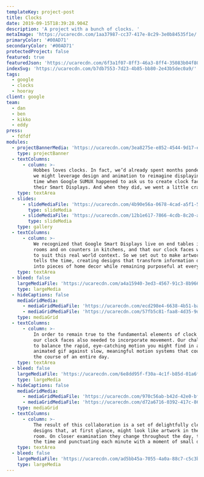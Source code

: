 ```yaml
---
templateKey: project-post
title: Clocks
date: 2019-09-15T18:39:28.904Z
description: 'A project with a bunch of clocks. '
metaImage: 'https://ucarecdn.com/1aa37987-cc37-417e-8c29-3e0b84535f1e/'
primaryColor: '#00AD71'
secondaryColor: '#00AD71'
protectedProject: false
featured: true
featuredJson: 'https://ucarecdn.com/6f3a1f07-8ff3-46a3-8ff4-35083b04f804/'
indexSvg: 'https://ucarecdn.com/b7db7553-7d23-4b85-bb80-2e43b5dec0a9/'
tags:
  - google
  - clocks
  - hooray
client: google
team:
  - dan
  - ben
  - kikko
  - eddy
press:
  - fdfdf
modules:
  - projectBannerMedia: 'https://ucarecdn.com/3ea8275e-e852-4544-9d17-ecd6d2dc918c/'
    type: projectBanner
  - textColumns:
      - column: >-
          Hobbes loves clocks. In fact, we’d already spent months pondering how
          we might leverage design and animation to reimagine displaying the
          time when Google SUMUX happened to ask us to create clock faces for
          their Smart Displays. And when they did, we went a little crazy.
    type: textArea
  - slides:
      - slideMediaFile: 'https://ucarecdn.com/4b90e56a-0678-4cad-a5f1-5d1a7810f059/'
        type: slideMedia
      - slideMediaFile: 'https://ucarecdn.com/12b1e617-7866-4cdb-8c20-af6732ab72ab/'
        type: slideMedia
    type: gallery
  - textColumns:
      - column: >-
          We recognized that Google Smart Displays live on end tables in living
          rooms and on counters in kitchens, and that our clock faces would need
          to suit this real world context. So we set out to make artwork that
          tells the time, creating designs that transform information displays
          into pieces of home decor while remaining purposeful at every second.
    type: textArea
  - bleed: false
    largeMediaFile: 'https://ucarecdn.com/a4a15940-3ed3-4567-91c3-8b96614524db/'
    type: largeMedia
  - hideCaptions: false
    mediaGridMedia:
      - mediaGridMediaFile: 'https://ucarecdn.com/ecd298e4-6638-4b51-ba88-67dccb7977d8/'
      - mediaGridMediaFile: 'https://ucarecdn.com/57fb5c81-faa8-4d35-9dd7-7f6b1505f813/'
    type: mediaGrid
  - textColumns:
      - column: >-
          In order to remain true to the fundamental elements of clock design,
          our clock faces also needed to incorporate movement. Our challenge was
          to balance the rapid, eye-catching motion you might find in an
          animated gif against slow, meaningful motion systems that could span
          the course of an entire day.
    type: textArea
  - bleed: false
    largeMediaFile: 'https://ucarecdn.com/6e8dd95f-f30a-4c1f-b85d-01a6fb564de7/'
    type: largeMedia
  - hideCaptions: false
    mediaGridMedia:
      - mediaGridMediaFile: 'https://ucarecdn.com/970c56ab-b42d-42e0-bff0-cc5245cbaf75/'
      - mediaGridMediaFile: 'https://ucarecdn.com/d72a6716-0392-417c-866e-bafa932c2987/'
    type: mediaGrid
  - textColumns:
      - column: >-
          The result of this collaboration is a set of delightfully clever
          designs that, at first glance, might look like artwork in the drawing
          room. On closer examination they change throughout the day, telling
          the time and punctuating each minute with a moment of small delight.
    type: textArea
  - bleed: false
    largeMediaFile: 'https://ucarecdn.com/ad5bb45a-7055-4a0a-88c7-c5c3bd72a4af/'
    type: largeMedia
---
```


